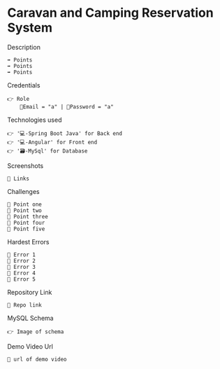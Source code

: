# Caravan and Camping Reservation System


Description

    ➡️ Points
    ➡️ Points
    ➡️ Points 


Credentials

    👉 Role 
        📧Email = "a" | 🔐Password = "a"


Technologies used

    👉 '💻-Spring Boot Java' for Back end
    👉 '💻-Angular' for Front end 
    👉 '🗃️-MySql' for Database 


Screenshots

    🔗 Links


Challenges

    🔴 Point one
    🔴 Point two
    🔴 Point three
    🔴 Point four
    🔴 Point five


Hardest Errors 

    🚩 Error 1
    🚩 Error 2
    🚩 Error 3
    🚩 Error 4
    🚩 Error 5


Repository Link

    🔗 Repo link 


MySQL Schema

    👉 Image of schema 


Demo Video Url
  
    🔗 url of demo video
  
  
  
  
